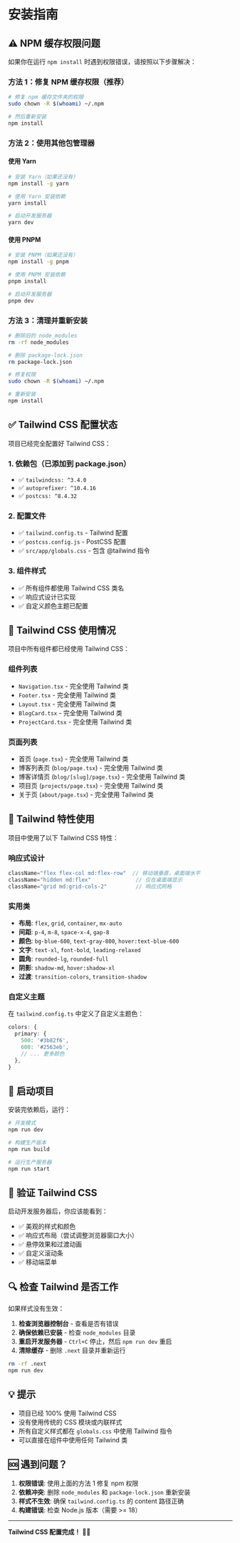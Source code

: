 # 安装指南

## ⚠️ NPM 缓存权限问题

如果你在运行 `npm install` 时遇到权限错误，请按照以下步骤解决：

### 方法 1：修复 NPM 缓存权限（推荐）

```bash
# 修复 npm 缓存文件夹的权限
sudo chown -R $(whoami) ~/.npm

# 然后重新安装
npm install
```

### 方法 2：使用其他包管理器

#### 使用 Yarn

```bash
# 安装 Yarn（如果还没有）
npm install -g yarn

# 使用 Yarn 安装依赖
yarn install

# 启动开发服务器
yarn dev
```

#### 使用 PNPM

```bash
# 安装 PNPM（如果还没有）
npm install -g pnpm

# 使用 PNPM 安装依赖
pnpm install

# 启动开发服务器
pnpm dev
```

### 方法 3：清理并重新安装

```bash
# 删除旧的 node_modules
rm -rf node_modules

# 删除 package-lock.json
rm package-lock.json

# 修复权限
sudo chown -R $(whoami) ~/.npm

# 重新安装
npm install
```

## ✅ Tailwind CSS 配置状态

项目已经完全配置好 Tailwind CSS：

### 1. 依赖包（已添加到 package.json）
- ✅ `tailwindcss: ^3.4.0`
- ✅ `autoprefixer: ^10.4.16`
- ✅ `postcss: ^8.4.32`

### 2. 配置文件
- ✅ `tailwind.config.ts` - Tailwind 配置
- ✅ `postcss.config.js` - PostCSS 配置
- ✅ `src/app/globals.css` - 包含 @tailwind 指令

### 3. 组件样式
- ✅ 所有组件都使用 Tailwind CSS 类名
- ✅ 响应式设计已实现
- ✅ 自定义颜色主题已配置

## 🎨 Tailwind CSS 使用情况

项目中所有组件都已经使用 Tailwind CSS：

### 组件列表
- `Navigation.tsx` - 完全使用 Tailwind 类
- `Footer.tsx` - 完全使用 Tailwind 类
- `Layout.tsx` - 完全使用 Tailwind 类
- `BlogCard.tsx` - 完全使用 Tailwind 类
- `ProjectCard.tsx` - 完全使用 Tailwind 类

### 页面列表
- 首页 (`page.tsx`) - 完全使用 Tailwind 类
- 博客列表页 (`blog/page.tsx`) - 完全使用 Tailwind 类
- 博客详情页 (`blog/[slug]/page.tsx`) - 完全使用 Tailwind 类
- 项目页 (`projects/page.tsx`) - 完全使用 Tailwind 类
- 关于页 (`about/page.tsx`) - 完全使用 Tailwind 类

## 🎯 Tailwind 特性使用

项目中使用了以下 Tailwind CSS 特性：

### 响应式设计
```jsx
className="flex flex-col md:flex-row"  // 移动端垂直，桌面端水平
className="hidden md:flex"              // 仅在桌面端显示
className="grid md:grid-cols-2"         // 响应式网格
```

### 实用类
- **布局**: `flex`, `grid`, `container`, `mx-auto`
- **间距**: `p-4`, `m-8`, `space-x-4`, `gap-8`
- **颜色**: `bg-blue-600`, `text-gray-800`, `hover:text-blue-600`
- **文字**: `text-xl`, `font-bold`, `leading-relaxed`
- **圆角**: `rounded-lg`, `rounded-full`
- **阴影**: `shadow-md`, `hover:shadow-xl`
- **过渡**: `transition-colors`, `transition-shadow`

### 自定义主题
在 `tailwind.config.ts` 中定义了自定义主题色：

```typescript
colors: {
  primary: {
    500: '#3b82f6',
    600: '#2563eb',
    // ... 更多颜色
  },
}
```

## 🚀 启动项目

安装完依赖后，运行：

```bash
# 开发模式
npm run dev

# 构建生产版本
npm run build

# 运行生产服务器
npm run start
```

## 📝 验证 Tailwind CSS

启动开发服务器后，你应该能看到：
- ✅ 美观的样式和颜色
- ✅ 响应式布局（尝试调整浏览器窗口大小）
- ✅ 悬停效果和过渡动画
- ✅ 自定义滚动条
- ✅ 移动端菜单

## 🔍 检查 Tailwind 是否工作

如果样式没有生效：

1. **检查浏览器控制台** - 查看是否有错误
2. **确保依赖已安装** - 检查 `node_modules` 目录
3. **重启开发服务器** - `Ctrl+C` 停止，然后 `npm run dev` 重启
4. **清除缓存** - 删除 `.next` 目录并重新运行

```bash
rm -rf .next
npm run dev
```

## 💡 提示

- 项目已经 100% 使用 Tailwind CSS
- 没有使用传统的 CSS 模块或内联样式
- 所有自定义样式都在 `globals.css` 中使用 Tailwind 指令
- 可以直接在组件中使用任何 Tailwind 类

## 🆘 遇到问题？

1. **权限错误**: 使用上面的方法 1 修复 npm 权限
2. **依赖冲突**: 删除 `node_modules` 和 `package-lock.json` 重新安装
3. **样式不生效**: 确保 `tailwind.config.ts` 的 content 路径正确
4. **构建错误**: 检查 Node.js 版本（需要 >= 18）

---

**Tailwind CSS 配置完成！** 🎨✨

